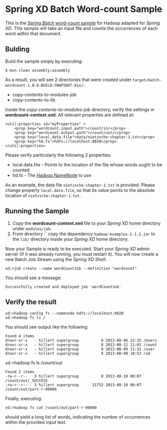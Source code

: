 Spring XD Batch Word-count Sample
=================================

This is the [*Spring Batch* word-count sample](https://github.com/SpringSource/spring-data-book/tree/master/hadoop/batch-wordcount) for Hadoop adapted for *Spring XD*. This sample will take an input file and counts the occurrences of each word within that document.

## Bulding

Build the sample simply by executing:

	$ mvn clean assembly:assembly

As a result, you will see 2 directories that were created under `target/batch-wordcount-1.0.0.BUILD-SNAPSHOT-bin/`:

* copy-contents-to-modules-job
* copy-contents-to-lib

Inside the *copy-contents-to-modules-job* directory, verify the settings in **wordcount-context.xml**. All relevant properties are defined at:

	<util:properties id="myProperties" >
		<prop key="wordcount.input.path">/count/in/</prop>
		<prop key="wordcount.output.path">/count/out/</prop>
		<prop key="local.data.file">data/nietzsche-chapter-1.txt</prop>
		<prop key="hd.fs">hdfs://localhost:8020</prop>
	</util:properties>

Please verify particularly the following 2 properties:

* local.data.file - Points to the location of the file whose words ought to be counted
* hd.fs - The [Hadoop NameNode](http://wiki.apache.org/hadoop/NameNode) to use 

As an example, the data file `nietzsche-chapter-1.txt` is provided. Please change property `local.data.file`, so that its value points to the absolute location of `nietzsche-chapter-1.txt`.

## Running the Sample

1. Copy the **wordcount-context.xml** file to your *Spring XD* home directory under `modules/job`.
2. From directory `` copy the dependency `hadoop-examples-1.1.2.jar` to the `lib/` directory inside your *Spring XD* home directory.

Now your Sample is ready to be executed. Start your *Spring XD* admin server (If it was already running, you must restart it).
You will now create a new Batch Job Stream using the *Spring XD Shell*:

    xd:>job create --name wordCountJob --definition "wordcount"

You should see a message:

    Successfully created and deployed job 'wordCountJob'

## Verify the result

	xd:>hadoop config fs --namenode hdfs://localhost:8020
	xd:>hadoop fs ls /

You should see output like the following:

	Found 4 items
	drwxr-xr-x   - hillert supergroup          0 2013-08-06 22:35 /Users
	drwxr-xr-x   - hillert supergroup          0 2013-08-12 11:01 /count
	drwxr-xr-x   - hillert supergroup          0 2013-08-09 11:31 /user
	drwxr-xr-x   - hillert supergroup          0 2013-08-08 10:53 /xd

xd:>hadoop fs ls /count/out

	Found 2 items
	-rw-r--r--   3 hillert supergroup          0 2013-08-10 00:07 /count/out/_SUCCESS
	-rw-r--r--   3 hillert supergroup      31752 2013-08-10 00:07 /count/out/part-r-00000

Finally, executing:

	xd:>hadoop fs cat /count/out/part-r-00000

should yield a long list of words, indicating the number of occurrences within the provided input text.
